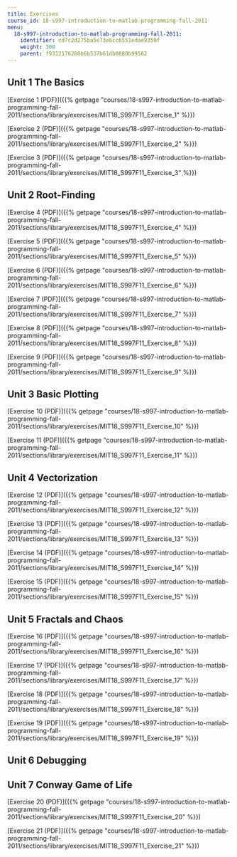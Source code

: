 ```yaml
---
title: Exercises
course_id: 18-s997-introduction-to-matlab-programming-fall-2011
menu:
  18-s997-introduction-to-matlab-programming-fall-2011:
    identifier: cd7c2d275ba5e73e6cc6551edae9359f
    weight: 300
    parent: f9312176280b6b537b61db0880b99562
---
```

Unit 1 The Basics
-----------------

[Exercise 1 (PDF)]({{% getpage "courses/18-s997-introduction-to-matlab-programming-fall-2011/sections/library/exercises/MIT18_S997F11_Exercise_1" %}})

[Exercise 2 (PDF)]({{% getpage "courses/18-s997-introduction-to-matlab-programming-fall-2011/sections/library/exercises/MIT18_S997F11_Exercise_2" %}})

[Exercise 3 (PDF)]({{% getpage "courses/18-s997-introduction-to-matlab-programming-fall-2011/sections/library/exercises/MIT18_S997F11_Exercise_3" %}})

Unit 2 Root-Finding
-------------------

[Exercise 4 (PDF)]({{% getpage "courses/18-s997-introduction-to-matlab-programming-fall-2011/sections/library/exercises/MIT18_S997F11_Exercise_4" %}})

[Exercise 5 (PDF)]({{% getpage "courses/18-s997-introduction-to-matlab-programming-fall-2011/sections/library/exercises/MIT18_S997F11_Exercise_5" %}})

[Exercise 6 (PDF)]({{% getpage "courses/18-s997-introduction-to-matlab-programming-fall-2011/sections/library/exercises/MIT18_S997F11_Exercise_6" %}})

[Exercise 7 (PDF)]({{% getpage "courses/18-s997-introduction-to-matlab-programming-fall-2011/sections/library/exercises/MIT18_S997F11_Exercise_7" %}})

[Exercise 8 (PDF)]({{% getpage "courses/18-s997-introduction-to-matlab-programming-fall-2011/sections/library/exercises/MIT18_S997F11_Exercise_8" %}})

[Exercise 9 (PDF)]({{% getpage "courses/18-s997-introduction-to-matlab-programming-fall-2011/sections/library/exercises/MIT18_S997F11_Exercise_9" %}})

Unit 3 Basic Plotting
---------------------

[Exercise 10 (PDF)]({{% getpage "courses/18-s997-introduction-to-matlab-programming-fall-2011/sections/library/exercises/MIT18_S997F11_Exercise_10" %}})

[Exercise 11 (PDF)]({{% getpage "courses/18-s997-introduction-to-matlab-programming-fall-2011/sections/library/exercises/MIT18_S997F11_Exercise_11" %}})

Unit 4 Vectorization
--------------------

[Exercise 12 (PDF)]({{% getpage "courses/18-s997-introduction-to-matlab-programming-fall-2011/sections/library/exercises/MIT18_S997F11_Exercise_12" %}})

[Exercise 13 (PDF)]({{% getpage "courses/18-s997-introduction-to-matlab-programming-fall-2011/sections/library/exercises/MIT18_S997F11_Exercise_13" %}})

[Exercise 14 (PDF)]({{% getpage "courses/18-s997-introduction-to-matlab-programming-fall-2011/sections/library/exercises/MIT18_S997F11_Exercise_14" %}})

[Exercise 15 (PDF)]({{% getpage "courses/18-s997-introduction-to-matlab-programming-fall-2011/sections/library/exercises/MIT18_S997F11_Exercise_15" %}})

Unit 5 Fractals and Chaos
-------------------------

[Exercise 16 (PDF)]({{% getpage "courses/18-s997-introduction-to-matlab-programming-fall-2011/sections/library/exercises/MIT18_S997F11_Exercise_16" %}})

[Exercise 17 (PDF)]({{% getpage "courses/18-s997-introduction-to-matlab-programming-fall-2011/sections/library/exercises/MIT18_S997F11_Exercise_17" %}})

[Exercise 18 (PDF)]({{% getpage "courses/18-s997-introduction-to-matlab-programming-fall-2011/sections/library/exercises/MIT18_S997F11_Exercise_18" %}})

[Exercise 19 (PDF)]({{% getpage "courses/18-s997-introduction-to-matlab-programming-fall-2011/sections/library/exercises/MIT18_S997F11_Exercise_19" %}})

Unit 6 Debugging
----------------

Unit 7 Conway Game of Life
--------------------------

[Exercise 20 (PDF)]({{% getpage "courses/18-s997-introduction-to-matlab-programming-fall-2011/sections/library/exercises/MIT18_S997F11_Exercise_20" %}})

[Exercise 21 (PDF)]({{% getpage "courses/18-s997-introduction-to-matlab-programming-fall-2011/sections/library/exercises/MIT18_S997F11_Exercise_21" %}})